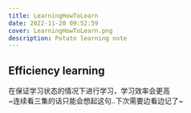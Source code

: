 ```yaml
---
title: LearningHowToLearn
date: 2022-11-20 09:52:59
cover: LearningHowToLearn.png
description: Potato learning note
---
```


## Efficiency learning

在保证学习状态的情况下进行学习，学习效率会更高  
~连续看三集的话只能会想起这句..下次需要边看边记了~
